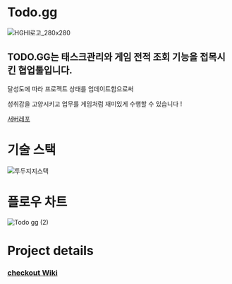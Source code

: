 # Todo.gg
![HGHI로고_280x280](https://user-images.githubusercontent.com/59241017/108674151-2718a400-7528-11eb-8683-503a9b226935.jpg)

## TODO.GG는 태스크관리와 게임 전적 조회 기능을 접목시킨 협업툴입니다.

달성도에 따라 프로젝트 상태를 업데이트함으로써 

성취감을 고양시키고 업무를 게임처럼 재미있게 수행할 수 있습니다 !

[서버레포](https://github.com/codestates/Todo.gg_Server)

# 기술 스택
![투두지지스택](https://user-images.githubusercontent.com/59241017/108674501-b7ef7f80-7528-11eb-8a60-1b4308c55d63.jpg)



# 플로우 차트

![Todo gg (2)](https://user-images.githubusercontent.com/59241017/108677310-d5bee380-752c-11eb-8e8a-7852494d7d0b.jpg)



# Project details
### [checkout Wiki](https://github.com/codestates/Todo.gg_Client/wiki)

